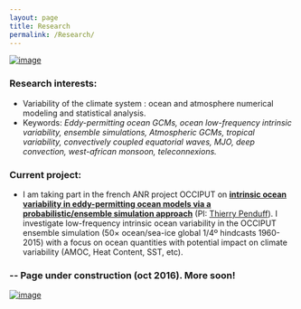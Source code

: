 ```yaml
---
layout: page
title: Research
permalink: /Research/
---
```


[![image]({{site.baseurl}}/img/occischemewebsite_hiRes.png)](https://stephanieleroux.github.io/research) 

### Research interests:
  - Variability of the climate system : ocean and atmosphere numerical modeling and statistical analysis. 
  - Keywords: *Eddy-permitting ocean GCMs, ocean low-frequency intrinsic variability, ensemble simulations, Atmospheric GCMs, tropical variability, convectively coupled equatorial waves, MJO, deep convection, west-african monsoon, teleconnexions.*

### Current project:
  - I am  taking part in the french ANR project OCCIPUT  on  [**intrinsic ocean variability in eddy-permitting ocean models via a probabilistic/ensemble simulation
approach**](http://www.agence-nationale-recherche.fr/en/anr-funded-project/?tx_lwmsuivibilan_pi2%5BCODE%5D=ANR-13-BS06-0007) (PI: [Thierry Penduff](http://lgge.osug.fr/personnels/Penduff_Thierry)). I investigate low-frequency intrinsic ocean variability in the OCCIPUT ensemble simulation (50× ocean/sea-ice global 1/4º hindcasts 1960-2015) with a focus on ocean quantities with potential impact on climate variability 
 (AMOC, Heat Content, SST, etc).


### -- Page under construction (oct 2016). More soon!

[![image]({{site.baseurl}}/img/ensemble.png)](https://stephanieleroux.github.io/research)